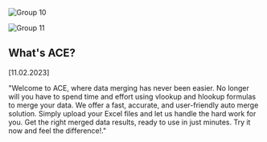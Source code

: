 ![Group 10](https://user-images.githubusercontent.com/79959818/218271633-f45df4e4-8185-4f9a-90f1-ce849c66268c.png)

![Group 11](https://user-images.githubusercontent.com/79959818/218271651-e784b9ed-ee49-447f-857a-36bcfc8c75cc.png)

<h2 class="font-weight-bold text-primary">What's ACE?</h2>
<p>[11.02.2023]</p>
<p class="text-secondary text-justify">
"Welcome to ACE, where data merging has never been easier.
									No longer will you have to spend time and effort using vlookup and hlookup formulas
									to merge your data. We offer a fast, accurate, and user-friendly auto merge solution.
									Simply upload your Excel files and let us handle the hard work for you. Get the right merged data
									results, ready to use in just minutes. Try it now and feel the difference!."</p>
